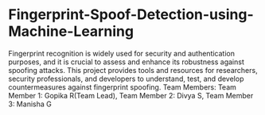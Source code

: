 # Fingerprint-Spoof-Detection-using-Machine-Learning
Fingerprint recognition is widely used for security and authentication purposes, and it is crucial to assess and enhance its robustness against spoofing attacks. This project provides tools and resources for researchers, security professionals, and developers to understand, test, and develop countermeasures against fingerprint spoofing. 
Team Members:
Team Member 1: Gopika R(Team Lead),
Team Member 2: Divya S, 
Team Member 3: Manisha G
